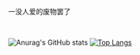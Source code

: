 一没人爱的废物罢了

<!--
**技能点**<br>
![Static Badge](https://img.shields.io/badge/Javascipt-level%20A-green)
![Static Badge](https://img.shields.io/badge/HTML-level%20A-green)
![Static Badge](https://img.shields.io/badge/CSS-level%20B+-yellow)
![Static Badge](https://img.shields.io/badge/Python-level%20B+-yellow)
![Static Badge](https://img.shields.io/badge/Java-level%20B-yellow)
![Static Badge](https://img.shields.io/badge/PHP-level%20B-yellow)
![Static Badge](https://img.shields.io/badge/Bash-level%20B-yellow)
![Static Badge](https://img.shields.io/badge/C++-level%20C+-orange)
-->
<div height="20px"> </div>
<br>

![Anurag's GitHub stats](https://github-readme-stats.vercel.app/api?username=Asanatsa&show_icons=true)
[![Top Langs](https://github-readme-stats.vercel.app/api/top-langs/?username=Asanatsa&layout=compact)](https://github.com/anuraghazra/github-readme-stats)








<!--
**Asanatsa/Asanatsa** is a ✨ _special_ ✨ repository because its `README.md` (this file) appears on your GitHub profile.

Here are some ideas to get you started:

- 🔭 I’m currently working on ...
- 🌱 I’m currently learning ...
- 👯 I’m looking to collaborate on ...
- 🤔 I’m looking for help with ...
- 💬 Ask me about ...
- 📫 How to reach me: ...
- 😄 Pronouns: ...
- ⚡ Fun fact: ...
-->
